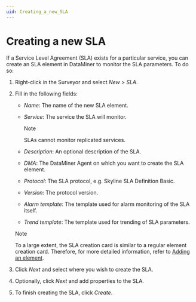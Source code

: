 ```yaml
---
uid: Creating_a_new_SLA
---
```


# Creating a new SLA

If a Service Level Agreement (SLA) exists for a particular service, you can create an SLA element in DataMiner to monitor the SLA parameters. To do so:

1. Right-click in the Surveyor and select *New \> SLA*.

2. Fill in the following fields:

    - *Name*: The name of the new SLA element.

    - *Service*: The service the SLA will monitor.

        > [!NOTE]
        > SLAs cannot monitor replicated services.

    - *Description*: An optional description of the SLA.

    - *DMA*: The DataMiner Agent on which you want to create the SLA element.

    - *Protocol*: The SLA protocol, e.g. Skyline SLA Definition Basic.

    - *Version*: The protocol version.

    - *Alarm template*: The template used for alarm monitoring of the SLA itself.

    - *Trend template*: The template used for trending of SLA parameters.

    > [!NOTE]
    > To a large extent, the SLA creation card is similar to a regular element creation card. Therefore, for more detailed information, refer to [Adding an element](xref:Adding_and_deleting_elements#adding-an-element).

3. Click *Next* and select where you wish to create the SLA.

4. Optionally, click *Next* and add properties to the SLA.

5. To finish creating the SLA, click *Create*.
